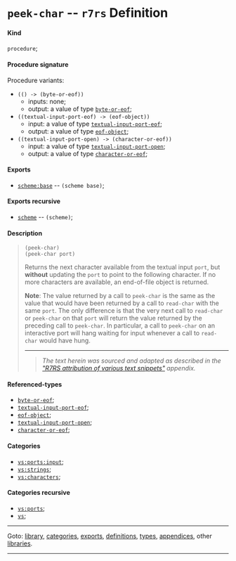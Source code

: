 

<a id='definition__r7rs__peek-char'></a>

# `peek-char` -- `r7rs` Definition


<a id='definition__r7rs__peek-char__kind'></a>

#### Kind

`procedure`;


<a id='definition__r7rs__peek-char__procedure-signature'></a>

#### Procedure signature

Procedure variants:
 * `(() -> (byte-or-eof))`
   * inputs: none;
   * output: a value of type [`byte-or-eof`](../../r7rs/types/byte-or-eof.md#type__r7rs__byte-or-eof);
 * `((textual-input-port-eof) -> (eof-object))`
   * input: a value of type [`textual-input-port-eof`](../../r7rs/types/textual-input-port-eof.md#type__r7rs__textual-input-port-eof);
   * output: a value of type [`eof-object`](../../r7rs/types/eof-object.md#type__r7rs__eof-object);
 * `((textual-input-port-open) -> (character-or-eof))`
   * input: a value of type [`textual-input-port-open`](../../r7rs/types/textual-input-port-open.md#type__r7rs__textual-input-port-open);
   * output: a value of type [`character-or-eof`](../../r7rs/types/character-or-eof.md#type__r7rs__character-or-eof);


<a id='definition__r7rs__peek-char__exports'></a>

#### Exports

 * [`scheme:base`](../../r7rs/exports/scheme_3a_base.md#export__r7rs__scheme_3a_base) -- `(scheme base)`;


<a id='definition__r7rs__peek-char__exports-recursive'></a>

#### Exports recursive

 * [`scheme`](../../r7rs/exports/scheme.md#export__r7rs__scheme) -- `(scheme)`;


<a id='definition__r7rs__peek-char__description'></a>

#### Description

> ````
> (peek-char)
> (peek-char port)
> ````
> 
> 
> Returns the next character available from the textual input `port`,
> but **without** updating
> the `port` to point to the following character.  If no more characters
> are available, an end-of-file object is returned.
> 
> **Note**:  The value returned by a call to `peek-char` is the same as the
> value that would have been returned by a call to `read-char` with the
> same `port`.  The only difference is that the very next call to
> `read-char` or `peek-char` on that `port` will return the
> value returned by the preceding call to `peek-char`.  In particular, a call
> to `peek-char` on an interactive port will hang waiting for input
> whenever a call to `read-char` would have hung.
> 
> 
> ----
> > *The text herein was sourced and adapted as described in the ["R7RS attribution of various text snippets"](../../r7rs/appendices/attribution.md#appendix__r7rs__attribution) appendix.*


<a id='definition__r7rs__peek-char__referenced-types'></a>

#### Referenced-types

 * [`byte-or-eof`](../../r7rs/types/byte-or-eof.md#type__r7rs__byte-or-eof);
 * [`textual-input-port-eof`](../../r7rs/types/textual-input-port-eof.md#type__r7rs__textual-input-port-eof);
 * [`eof-object`](../../r7rs/types/eof-object.md#type__r7rs__eof-object);
 * [`textual-input-port-open`](../../r7rs/types/textual-input-port-open.md#type__r7rs__textual-input-port-open);
 * [`character-or-eof`](../../r7rs/types/character-or-eof.md#type__r7rs__character-or-eof);


<a id='definition__r7rs__peek-char__categories'></a>

#### Categories

 * [`vs:ports:input`](../../vonuvoli/categories/vs_3a_ports_3a_input.md#category__vonuvoli__vs_3a_ports_3a_input);
 * [`vs:strings`](../../vonuvoli/categories/vs_3a_strings.md#category__vonuvoli__vs_3a_strings);
 * [`vs:characters`](../../vonuvoli/categories/vs_3a_characters.md#category__vonuvoli__vs_3a_characters);


<a id='definition__r7rs__peek-char__categories-recursive'></a>

#### Categories recursive

 * [`vs:ports`](../../vonuvoli/categories/vs_3a_ports.md#category__vonuvoli__vs_3a_ports);
 * [`vs`](../../vonuvoli/categories/vs.md#category__vonuvoli__vs);

----

Goto: [library](../../r7rs/_index.md#library__r7rs), [categories](../../r7rs/categories/_index.md#toc__r7rs__categories), [exports](../../r7rs/exports/_index.md#toc__r7rs__exports), [definitions](../../r7rs/definitions/_index.md#toc__r7rs__definitions), [types](../../r7rs/types/_index.md#toc__r7rs__types), [appendices](../../r7rs/appendices/_index.md#toc__r7rs__appendices), other [libraries](../../_libraries.md#toc__libraries).

----

